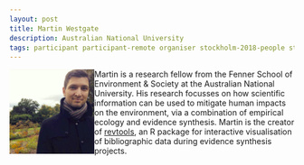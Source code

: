 ```yaml
---
layout: post
title: Martin Westgate
description: Australian National University
tags: participant participant-remote organiser stockholm-2018-people stockholm-mini-2018-people canberra-2019-people stockholm-2018-organiser stockholm-mini-2018-remote canberra-2019-organiser
---
```

<img align="left" width="150" height="150" src="/assets/people/Westgate_Martin.jpg" alt="Martin Westgate"/>Martin is a research fellow from the Fenner School of Environment & Society at the Australian National University. His research focusses on how scientific information can be used to mitigate human impacts on the environment, via a combination of empirical ecology and evidence synthesis. Martin is the creator of <a href="https://revtools.net" target="_blank" rel="noopener">revtools</a>, an R package for interactive visualisation of bibliographic data during evidence synthesis projects.

<a href="https://martinwestgate.com" title="Homepage" target="_blank" rel="noopener">
  <i class="fa fa-home fa-2x" style="color:#4FB3A9"></i>
</a>&nbsp;
<a href="https://twitter.com/westgatecology" title="Twitter" target="_blank"
rel="noopener">
  <i class="fa fa-twitter fa-2x" style="color:#4FB3A9"></i>
</a>&nbsp;
<a href="https://github.com/mjwestgate" title="GitHub" target="_blank" rel="noopener">
  <i class="fa fa-github fa-2x" style="color:#4FB3A9"></i>
</a>